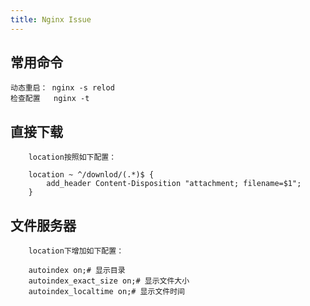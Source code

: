 ```yaml
--- 
title: Nginx Issue
---
```



## 常用命令
```
动态重启： nginx -s relod
检查配置   nginx -t
```

## 直接下载
```
	location按照如下配置：

	location ~ ^/downlod/(.*)$ {
		add_header Content-Disposition "attachment; filename=$1";  
	}
```

## 文件服务器
```
    location下增加如下配置：

    autoindex on;# 显示目录
	autoindex_exact_size on;# 显示文件大小
    autoindex_localtime on;# 显示文件时间

```